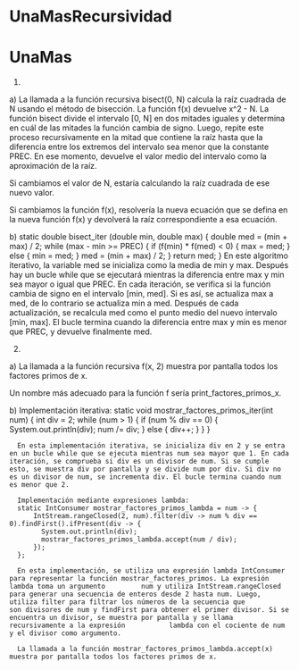 # UnaMasRecursividad

# UnaMas

1.

a) La llamada a la función recursiva bisect(0, N) calcula la raíz cuadrada de N usando el método de bisección. La función f(x) devuelve x^2 - N. La función bisect divide el intervalo [0, N] en dos mitades iguales y determina en cuál de las mitades la función cambia de signo. Luego, repite este proceso recursivamente en la mitad que contiene la raíz hasta que la diferencia entre los extremos del intervalo sea menor que la constante PREC. En ese momento, devuelve el valor medio del intervalo como la aproximación de la raíz.

Si cambiamos el valor de N, estaría calculando la raíz cuadrada de ese nuevo valor. 

Si cambiamos la función f(x), resolvería la nueva ecuación que se defina en la nueva función f(x) y devolverá la raíz correspondiente a esa ecuación.


b) static double bisect_iter (double min, double max) {
    double med = (min + max) / 2;
    while (max - min >= PREC) {
        if (f(min) * f(med) < 0) {
            max = med;
        } else {
            min = med;
        }
        med = (min + max) / 2;
    }
    return med;
  }
  En este algoritmo iterativo, la variable med se inicializa como la media de min y max. Después hay un bucle while que se ejecutará mientras la diferencia entre max y min sea mayor o igual que PREC. En cada iteración, se verifica si la función cambia de signo en el intervalo [min, med]. Si es así, se actualiza max a med, de lo contrario se actualiza min a med. Después de cada actualización, se recalcula med como el punto medio del nuevo intervalo [min, max]. El bucle termina cuando la diferencia entre max y min es menor que PREC, y devuelve finalmente med.


 2.
  
  a) La llamada a la función recursiva f(x, 2) muestra por pantalla todos los factores primos de x.

  Un nombre más adecuado para la función f sería print_factores_primos_x.
  
  
  b) Implementación iterativa:
      static void mostrar_factores_primos_iter(int num) {
          int div = 2;
          while (num > 1) {
            if (num % div == 0) {
              System.out.println(div);
              num /= div;
            } else {
              div++;
            }
          }
      }
      
      En esta implementación iterativa, se inicializa div en 2 y se entra en un bucle while que se ejecuta mientras num sea mayor que 1. En cada iteración, se comprueba si div es un divisor de num. Si se cumple esto, se muestra div por pantalla y se divide num por div. Si div no es un divisor de num, se incrementa div. El bucle termina cuando num es menor que 2.
      
      Implementación mediante expresiones lambda:
      static IntConsumer mostrar_factores_primos_lambda = num -> {
          IntStream.rangeClosed(2, num).filter(div -> num % div == 0).findFirst().ifPresent(div -> {
            System.out.println(div);
            mostrar_factores_primos_lambda.accept(num / div);
          });
      };
      
      En esta implementación, se utiliza una expresión lambda IntConsumer para representar la función mostrar_factores_primos. La expresión lambda toma un argumento         num y utiliza IntStream.rangeClosed para generar una secuencia de enteros desde 2 hasta num. Luego, utiliza filter para filtrar los números de la secuencia que         son divisores de num y findFirst para obtener el primer divisor. Si se encuentra un divisor, se muestra por pantalla y se llama recursivamente a la expresión           lambda con el cociente de num y el divisor como argumento.

      La llamada a la función mostrar_factores_primos_lambda.accept(x) muestra por pantalla todos los factores primos de x.
